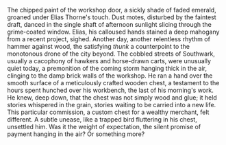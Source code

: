The chipped paint of the workshop door, a sickly shade of faded emerald, groaned under Elias Thorne's touch.  Dust motes, disturbed by the faintest draft, danced in the single shaft of afternoon sunlight slicing through the grime-coated window.  Elias, his calloused hands stained a deep mahogany from a recent project, sighed.  Another day, another relentless rhythm of hammer against wood, the satisfying *thunk* a counterpoint to the monotonous drone of the city beyond.  The cobbled streets of Southwark, usually a cacophony of hawkers and horse-drawn carts, were unusually quiet today, a premonition of the coming storm hanging thick in the air, clinging to the damp brick walls of the workshop.   He ran a hand over the smooth surface of a meticulously crafted wooden chest, a testament to the hours spent hunched over his workbench, the last of his morning's work.  He knew, deep down, that the chest was not simply wood and glue; it held stories whispered in the grain, stories waiting to be carried into a new life. This particular commission, a custom chest for a wealthy merchant, felt different.  A subtle unease, like a trapped bird fluttering in his chest, unsettled him.  Was it the weight of expectation, the silent promise of payment hanging in the air?  Or something more?
